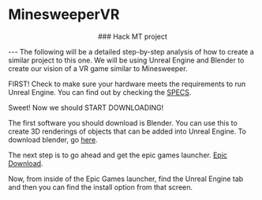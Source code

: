 # MinesweeperVR
<p style="text-align: center;"> ### Hack MT project </p>
---
The following will be a detailed step-by-step analysis of how to create a similar project to this one. We will be using Unreal Engine and Blender to create our vision of a VR game similar to Minesweeper. 
  
FIRST! Check to make sure your hardware meets the requirements to run Unreal Engine. You can find out by checking the [SPECS](https://docs.unrealengine.com/5.0/en-US/hardware-and-software-specifications-for-unreal-engine/).

Sweet! Now we should START DOWNLOADING!

The first software you should download is Blender. You can use this to create 3D renderings of objects that can be added into Unreal Engine. To download blender, go [here](https://www.blender.org/download/).

The next step is to go ahead and get the epic games launcher. [Epic Download](https://store.epicgames.com/en-US/download).

Now, from inside of the Epic Games launcher, find the  Unreal Engine tab and then you can find the install option from that screen.
